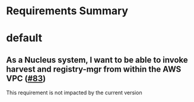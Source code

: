 
Requirements Summary
====================

# default

## As a Nucleus system, I want to be able to invoke harvest and registry-mgr from within the AWS VPC ([#83](https://github.com/NASA-PDS/registry-common/issues/83)) 


This requirement is not impacted by the current version